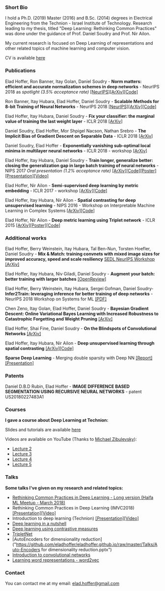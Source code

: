 ### Short Bio
I hold a Ph.D. (2019) Master (2016) and B.Sc. (2014) degrees in Electrical Engineering from the Technion - Israel Institute of Technology. Research leading to my thesis, titled "Deep Learning: Rethinking Common Practices" was done under the guidance of Prof. Daniel Soudry and Prof. Nir Ailon. 

My current research is focused on Deep Learning of representations and other related topics of machine learning and computer vision.

CV is available [here](https://github.com/eladhoffer/eladhoffer.github.io/blob/master/cv.pdf?raw=true)

### Publications
Elad Hoffer, Ron Banner, Itay Golan, Daniel Soudry - **Norm matters: efficient and accurate normalization schemes in deep networks** - NeurIPS 2018 as *spotlight (3.5% acceptance rate)* [\[NeurIPS\]](https://papers.nips.cc/paper/7485-norm-matters-efficient-and-accurate-normalization-schemes-in-deep-network)[\[ArXiv\]](https://arxiv.org/abs/1803.01814)[\[Code\]](https://github.com/eladhoffer/norm_matters)

Ron Banner, Itay Hubara, Elad Hoffer, Daniel Soudry - **Scalable Methods for 8-bit Training of Neural Networks** - NeurIPS 2018 [\[NeurIPS\]](https://papers.nips.cc/paper/7761-scalable-methods-for-8-bit-training-of-neural-networks)[\[ArXiv\]](https://arxiv.org/abs/1805.11046)[\[Code\]](https://github.com/eladhoffer/quantized.pytorch)

Elad Hoffer, Itay Hubara, Daniel Soudry - **Fix your classifier: the marginal value of training the last weight layer** - ICLR 2018 [\[ArXiv\]](https://arxiv.org/abs/1801.04540)

Daniel Soudry, Elad Hoffer, Mor Shpigel Nacson, Nathan Srebro - **The Implicit Bias of Gradient Descent on Separable Data** - ICLR 2018 [\[ArXiv\]](https://arxiv.org/abs/1710.10345)

Daniel Soudry, Elad Hoffer - **Exponentially vanishing sub-optimal local minima in multilayer neural networks** - ICLR 2018 - workshop [\[ArXiv\]](https://arxiv.org/abs/1702.05777)

Elad Hoffer, Itay Hubara, Daniel Soudry - **Train longer, generalize better: closing the generalization gap in large batch training of neural networks** - NIPS 2017 *Oral presentation (1.2% acceptance rate)* [\[ArXiv\]](https://arxiv.org/abs/1705.08741)[\[Code\]](https://github.com/eladhoffer/bigBatch)[\[Poster\]](https://github.com/eladhoffer/eladhoffer.github.io/blob/master/train_longer_poster_nips2017.pdf?raw=true)[\[Presentation\]](https://github.com/eladhoffer/eladhoffer.github.io/blob/master/train_longer_presentation_nips2017.pdf?raw=true)[\[Video\]](https://youtu.be/WWWQXTb_69c?t=15m1s)

Elad Hoffer, Nir Ailon - **Semi-supervised deep learning by metric embedding** - ICLR 2017 - workshop [\[ArXiv\]](https://arxiv.org/abs/1611.01449)[\[Code\]](https://github.com/eladhoffer/SemiSupContrast)

Elad Hoffer, Itay Hubara, Nir Ailon - **Spatial contrasting for deep unsupervised learning** - NIPS 2016 - Workshop on Interpretable Machine Learning in Complex Systems [\[ArXiv\]](https://arxiv.org/abs/1610.00243)[\[Code\]](https://github.com/eladhoffer/SpatialContrasting)

Elad Hoffer, Nir Ailon - **Deep metric learning using Triplet network** - ICLR 2015 [\[ArXiv\]](http://arxiv.org/abs/1412.6622)[\[Poster\]](https://github.com/eladhoffer/eladhoffer.github.io/blob/master/triplet_poster.pdf?raw=true)[\[Code\]](https://github.com/eladhoffer/TripletNet)

### Additional works
Elad Hoffer, Berry Weinstein, Itay Hubara, Tal Ben-Nun, Torsten Hoefler, Daniel Soudry - **Mix & Match: training convnets with mixed image sizes for improved accuracy, speed and scale resiliency** [SEDL NeurIPS Workshop](https://sites.google.com/view/sedl-neurips-2019/) [\[ArXiv\]](https://arxiv.org/abs/1908.08986)

Elad Hoffer, Itay Hubara, Niv Giladi, Daniel Soudry - **Augment your batch: better training with larger batches** [\[OpenReview\]](https://openreview.net/forum?id=H1V4QhAqYQ)

Elad Hoffer, Berry Weinstein, Itay Hubara, Sergei Gofman, Daniel Soudry- **Infer2Train: leveraging inference for better training
of deep networks** - NeurIPS 2018 Workshop on Systems for ML [\[PDF\]](http://learningsys.org/nips18/assets/papers/24CameraReadySubmissionInfer2Train.pdf)

Chen Zeno, Itay Golan, Elad Hoffer, Daniel Soudry - **Bayesian Gradient Descent: Online Variational Bayes Learning with Increased Robustness to Catastrophic Forgetting and Weight Pruning** [\[ArXiv\]](https://arxiv.org/abs/1803.10123)

Elad Hoffer, Shai Fine, Daniel Soudry - **On the Blindspots of Convolutional Networks** [\[ArXiv\]](https://arxiv.org/abs/1802.05187)

Elad Hoffer, Itay Hubara, Nir Ailon - **Deep unsupervised learning through spatial contrasting** [\[ArXiv\]](https://arxiv.org/abs/1610.00243)[\[Code\]](https://github.com/eladhoffer/SpatialContrasting)

**Sparse Deep Learning** - Merging double sparsity with Deep NN
[\[Report\]](https://github.com/eladhoffer/eladhoffer.github.io/raw/master/Projects/SparseDL-Project.pdf)
[\[Presentation\]](https://github.com/eladhoffer/eladhoffer.github.io/raw/master/Projects/SparseDL-Presentation.pdf)

### Patents
Daniel D.B.D Rubin, Elad Hoffer - **IMAGE DIFFERENCE BASED SEGMENTATION USING RECURSIVE NEURAL NETWORKS** - patent US20180227483A1

### Courses
**I gave a course about Deep Learning at Technion:**

Slides and tutorials are available [here](https://github.com/eladhoffer/DeepLearningCourse.git)

Videos are available on YouTube (Thanks to [Michael Zibulevsky](https://sites.google.com/site/michaelzibulevsky/)):

* [Lecture 2](https://www.youtube.com/watch?v=_iwnLPQPj30)
* [Lecture 3](https://www.youtube.com/watch?v=8YNMBYgXFaY)
* [Lecture 4](https://www.youtube.com/watch?v=DA74IKkfPjQ)
* [Lecture 5](https://www.youtube.com/watch?v=M0nEbtsuWvw)


### Talks
**Some talks I've given on my research and related topics:**
* [Rethinking Common Practices in Deep Learning - Long version (Haifa ML Meetup - March 2018)](https://github.com/eladhoffer/eladhoffer.github.io/raw/master/Talks/ml_meetup_haifa_march2018.pdf)
* Rethinking Common Practices in Deep Learning (IMVC2018)[\[Presentation\]](https://github.com/eladhoffer/eladhoffer.github.io/raw/master/Talks/imvc_2018.pdf)[\[Video\]](https://www.youtube.com/watch?v=luN3S5LdVfU)
* Introduction to deep learning (Technion) [\[Presentation\]](https://github.com/eladhoffer/eladhoffer.github.io/raw/master/Talks/dl_intro.pdf)[\[Video\]](https://www.youtube.com/watch?v=JrFT3t7Bn5I&feature=youtu.be)
* [Deep learning in a nutshell](https://github.com/eladhoffer/eladhoffer.github.io/raw/master/Talks/nyc_talk.pdf)
* [Deep learning using contrastive measures](https://github.com/eladhoffer/eladhoffer.github.io/raw/master/Talks/eilat_talk.pdf)
* [TripletNet](https://github.com/eladhoffer/eladhoffer.github.io/raw/master/Talks/TripletNetPresentation.pdf)
* [AutoEncoders for dimensionality reduction]("https://github.com/eladhoffer/eladhoffer.github.io/raw/master/Talks/Auto-Encoders for dimensionality reduction.pptx")
* [Introduction to convolutional networks](https://github.com/eladhoffer/eladhoffer.github.io/raw/master/Talks/dlnlp.pdf)
* [Learning word representations - word2vec](https://github.com/eladhoffer/eladhoffer.github.io/raw/master/Talks/word2vec_presentation.pdf)

### Contact
You can contact me at my email: elad.hoffer@gmail.com
